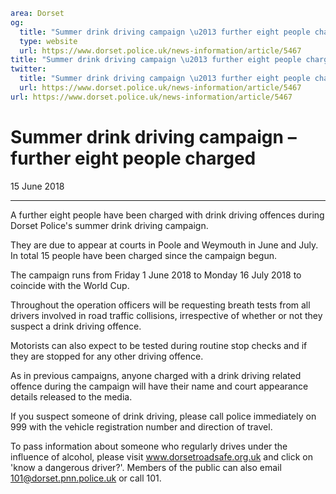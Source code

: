 ```yaml
area: Dorset
og:
  title: "Summer drink driving campaign \u2013 further eight people charged"
  type: website
  url: https://www.dorset.police.uk/news-information/article/5467
title: "Summer drink driving campaign \u2013 further eight people charged |"
twitter:
  title: "Summer drink driving campaign \u2013 further eight people charged"
  url: https://www.dorset.police.uk/news-information/article/5467
url: https://www.dorset.police.uk/news-information/article/5467
```

# Summer drink driving campaign – further eight people charged

15 June 2018

* * *

A further eight people have been charged with drink driving offences during Dorset Police's summer drink driving campaign.

They are due to appear at courts in Poole and Weymouth in June and July. In total 15 people have been charged since the campaign begun.

The campaign runs from Friday 1 June 2018 to Monday 16 July 2018 to coincide with the World Cup.

Throughout the operation officers will be requesting breath tests from all drivers involved in road traffic collisions, irrespective of whether or not they suspect a drink driving offence.

Motorists can also expect to be tested during routine stop checks and if they are stopped for any other driving offence.

As in previous campaigns, anyone charged with a drink driving related offence during the campaign will have their name and court appearance details released to the media.

If you suspect someone of drink driving, please call police immediately on 999 with the vehicle registration number and direction of travel.

To pass information about someone who regularly drives under the influence of alcohol, please visit www.dorsetroadsafe.org.uk and click on 'know a dangerous driver?'. Members of the public can also email 101@dorset.pnn.police.uk or call 101.
